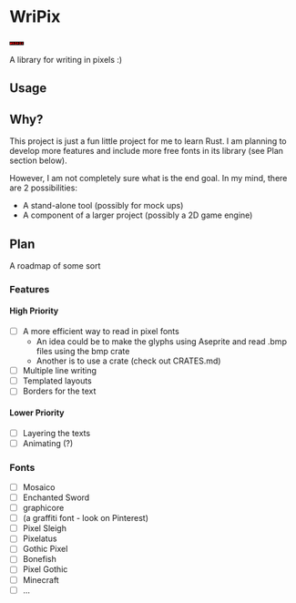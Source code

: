 # WriPix

![WriPix logo, made using WriPix](./wripix.png "WriPix logo, made using WriPix")

A library for writing in pixels :)

## Usage

## Why?

This project is just a fun little project for me to learn Rust. I am planning to develop more features and include more free fonts in its library (see Plan section below).

However, I am not completely sure what is the end goal. In my mind, there are 2 possibilities:

- A stand-alone tool (possibly for mock ups)
- A component of a larger project (possibly a 2D game engine)

## Plan

A roadmap of some sort

### Features

#### High Priority

- [ ] A more efficient way to read in pixel fonts
  - An idea could be to make the glyphs using Aseprite and read .bmp files using the bmp crate
  - Another is to use a crate (check out CRATES.md)
- [ ] Multiple line writing
- [ ] Templated layouts
- [ ] Borders for the text

#### Lower Priority

- [ ] Layering the texts
- [ ] Animating (?)

### Fonts

- [ ] Mosaico
- [ ] Enchanted Sword
- [ ] graphicore
- [ ] (a graffiti font - look on Pinterest)
- [ ] Pixel Sleigh
- [ ] Pixelatus
- [ ] Gothic Pixel
- [ ] Bonefish
- [ ] Pixel Gothic
- [ ] Minecraft
- [ ] ...
